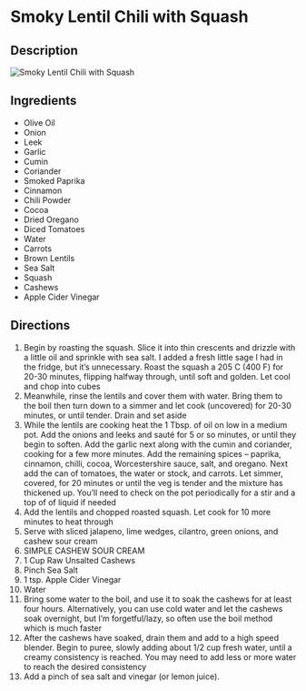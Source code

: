 # Smoky Lentil Chili with Squash

## Description
![Smoky Lentil Chili with Squash](https://www.themealdb.com/images/media/meals/uwxqwy1483389553.jpg "Smoky Lentil Chili with Squash")

## Ingredients
- Olive Oil
- Onion
- Leek
- Garlic
- Cumin
- Coriander
- Smoked Paprika
- Cinnamon
- Chili Powder
- Cocoa
- Dried Oregano
- Diced Tomatoes
- Water
- Carrots
- Brown Lentils
- Sea Salt
- Squash
- Cashews
- Apple Cider Vinegar

## Directions
1. Begin by roasting the squash. Slice it into thin crescents and drizzle with a little oil and sprinkle with sea salt. I added a fresh little sage I had in the fridge, but it’s unnecessary. Roast the squash a 205 C (400 F) for 20-30 minutes, flipping halfway through, until soft and golden. Let cool and chop into cubes
2. Meanwhile, rinse the lentils and cover them with water. Bring them to the boil then turn down to a simmer and let cook (uncovered) for 20-30 minutes, or until tender. Drain and set aside
3. While the lentils are cooking heat the 1 Tbsp. of oil on low in a medium pot. Add the onions and leeks and sauté for 5 or so minutes, or until they begin to soften. Add the garlic next along with the cumin and coriander, cooking for a few more minutes. Add the remaining spices – paprika, cinnamon, chilli, cocoa, Worcestershire sauce, salt, and oregano. Next add the can of tomatoes, the water or stock, and carrots. Let simmer, covered, for 20 minutes or until the veg is tender and the mixture has thickened up. You’ll need to check on the pot periodically for a stir and a top of of liquid if needed
4. Add the lentils and chopped roasted squash. Let cook for 10 more minutes to heat through
5. Serve with sliced jalapeno, lime wedges, cilantro, green onions, and cashew sour cream
6. SIMPLE CASHEW SOUR CREAM
7. 1 Cup Raw Unsalted Cashews
8. Pinch Sea Salt
9. 1 tsp. Apple Cider Vinegar
10. Water
11. Bring some water to the boil, and use it to soak the cashews for at least four hours. Alternatively, you can use cold water and let the cashews soak overnight, but I’m forgetful/lazy, so often use the boil method which is much faster
12. After the cashews have soaked, drain them and add to a high speed blender. Begin to puree, slowly adding about 1/2 cup fresh water, until a creamy consistency is reached. You may need to add less or more water to reach the desired consistency
13. Add a pinch of sea salt and vinegar (or lemon juice).

